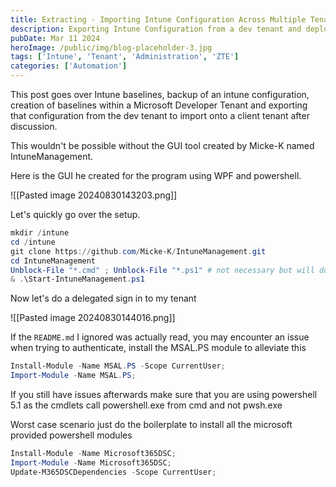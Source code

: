 ```yaml
---
title: Extracting - Importing Intune Configuration Across Multiple Tenants
description: Exporting Intune Configuration from a dev tenant and deploying agreed upon standards in the client tenant. Also allows a manual backup of Intune env.
pubDate: Mar 11 2024
heroImage: /public/img/blog-placeholder-3.jpg
tags: ['Intune', 'Tenant', 'Administration', 'ZTE']
categories: ['Automation']
---
```


This post goes over Intune baselines, backup of an intune configuration, creation of baselines within a Microsoft Developer Tenant and exporting that configuration from the dev tenant to import onto a client tenant after discussion.

This wouldn't be possible without the GUI tool created by Micke-K named IntuneManagement.

Here is the GUI he created for the program using WPF and powershell.

![[Pasted image 20240830143203.png]]

Let's quickly go over the setup.

```powershell
mkdir /intune
cd /intune
git clone https://github.com/Micke-K/IntuneManagement.git
cd IntuneManagement
Unblock-File "*.cmd" ; Unblock-File "*.ps1" # not necessary but will do security warning if not performed. (unsigned)
& .\Start-IntuneManagement.ps1

```

Now let's do a delegated sign in to my tenant

![[Pasted image 20240830144016.png]]

If the `README.md` I ignored was actually read, you may encounter an issue when trying to authenticate, install the MSAL.PS module to alleviate this

```powershell
Install-Module -Name MSAL.PS -Scope CurrentUser;
Import-Module -Name MSAL.PS;
```

If you still have issues afterwards make sure that you are using powershell 5.1 as the cmdlets call powershell.exe from cmd and not pwsh.exe

Worst case scenario just do the boilerplate to install all the microsoft provided powershell modules

```powershell
Install-Module -Name Microsoft365DSC;
Import-Module -Name Microsoft365DSC;
Update-M365DSCDependencies -Scope CurrentUser;
```
